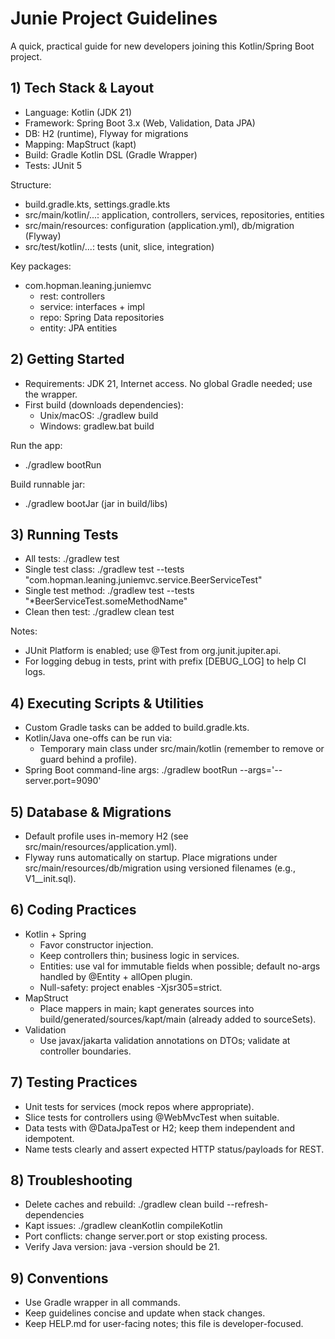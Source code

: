 # Junie Project Guidelines

A quick, practical guide for new developers joining this Kotlin/Spring Boot project.

## 1) Tech Stack & Layout
- Language: Kotlin (JDK 21)
- Framework: Spring Boot 3.x (Web, Validation, Data JPA)
- DB: H2 (runtime), Flyway for migrations
- Mapping: MapStruct (kapt)
- Build: Gradle Kotlin DSL (Gradle Wrapper)
- Tests: JUnit 5

Structure:
- build.gradle.kts, settings.gradle.kts
- src/main/kotlin/...: application, controllers, services, repositories, entities
- src/main/resources: configuration (application.yml), db/migration (Flyway)
- src/test/kotlin/...: tests (unit, slice, integration)

Key packages:
- com.hopman.leaning.juniemvc
  - rest: controllers
  - service: interfaces + impl
  - repo: Spring Data repositories
  - entity: JPA entities

## 2) Getting Started
- Requirements: JDK 21, Internet access. No global Gradle needed; use the wrapper.
- First build (downloads dependencies):
  - Unix/macOS: ./gradlew build
  - Windows: gradlew.bat build

Run the app:
- ./gradlew bootRun

Build runnable jar:
- ./gradlew bootJar  (jar in build/libs)

## 3) Running Tests
- All tests: ./gradlew test
- Single test class: ./gradlew test --tests "com.hopman.leaning.juniemvc.service.BeerServiceTest"
- Single test method: ./gradlew test --tests "*BeerServiceTest.someMethodName"
- Clean then test: ./gradlew clean test

Notes:
- JUnit Platform is enabled; use @Test from org.junit.jupiter.api.
- For logging debug in tests, print with prefix [DEBUG_LOG] to help CI logs.

## 4) Executing Scripts & Utilities
- Custom Gradle tasks can be added to build.gradle.kts.
- Kotlin/Java one-offs can be run via:
  - Temporary main class under src/main/kotlin (remember to remove or guard behind a profile).
- Spring Boot command-line args: ./gradlew bootRun --args='--server.port=9090'

## 5) Database & Migrations
- Default profile uses in-memory H2 (see src/main/resources/application.yml).
- Flyway runs automatically on startup. Place migrations under src/main/resources/db/migration using versioned filenames (e.g., V1__init.sql).

## 6) Coding Practices
- Kotlin + Spring
  - Favor constructor injection.
  - Keep controllers thin; business logic in services.
  - Entities: use val for immutable fields when possible; default no-args handled by @Entity + allOpen plugin.
  - Null-safety: project enables -Xjsr305=strict.
- MapStruct
  - Place mappers in main; kapt generates sources into build/generated/sources/kapt/main (already added to sourceSets).
- Validation
  - Use javax/jakarta validation annotations on DTOs; validate at controller boundaries.

## 7) Testing Practices
- Unit tests for services (mock repos where appropriate).
- Slice tests for controllers using @WebMvcTest when suitable.
- Data tests with @DataJpaTest or H2; keep them independent and idempotent.
- Name tests clearly and assert expected HTTP status/payloads for REST.

## 8) Troubleshooting
- Delete caches and rebuild: ./gradlew clean build --refresh-dependencies
- Kapt issues: ./gradlew cleanKotlin compileKotlin
- Port conflicts: change server.port or stop existing process.
- Verify Java version: java -version should be 21.

## 9) Conventions
- Use Gradle wrapper in all commands.
- Keep guidelines concise and update when stack changes.
- Keep HELP.md for user-facing notes; this file is developer-focused.
